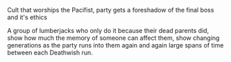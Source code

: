 Cult that worships the Pacifist, party gets a foreshadow of the final boss and it's ethics

A group of lumberjacks who only do it because their dead parents did, show how much the memory of someone can affect them, show changing generations as the party runs into them again and again large spans of time between each Deathwish run.

